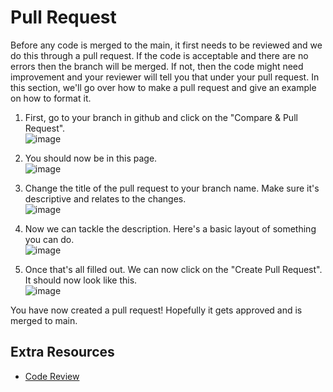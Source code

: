 # Pull Request
Before any code is merged to the main, it first needs to be reviewed and we do this through a pull request. If the code is acceptable and there are no errors then the branch will be merged. If not, then the code might need improvement and your reviewer will tell you that under your pull request. In this section, we'll go over how to make a pull request and give an example on how to format it.

1. First, go to your branch in github and click on the "Compare & Pull Request".<br>
![image](https://user-images.githubusercontent.com/48599206/131270165-cb3650ad-e233-404b-b5dc-7ee95d317daa.png)

2. You should now be in this page. <br>
![image](https://user-images.githubusercontent.com/48599206/131270218-bcd61696-6f2a-469b-add2-82bdcc3d6fa7.png)

3. Change the title of the pull request to your branch name. Make sure it's descriptive and relates to the changes.<br>
![image](https://user-images.githubusercontent.com/48599206/131270272-df891fc6-4c1c-4faf-9a26-a6f3b73aef4a.png)

4. Now we can tackle the description. Here's a basic layout of something you can do.<br>
![image](https://user-images.githubusercontent.com/48599206/131270516-a5c0f523-f26a-4bf8-85a9-d94be93f911a.png)

5. Once that's all filled out. We can now click on the "Create Pull Request". It should now look like this.<br>
![image](https://user-images.githubusercontent.com/48599206/131270584-3df136b1-c9c2-4798-ae52-6484e02b5e29.png)

You have now created a pull request! Hopefully it gets approved and is merged to main.

## Extra Resources
* [Code Review](https://mtlynch.io/code-review-love/)
